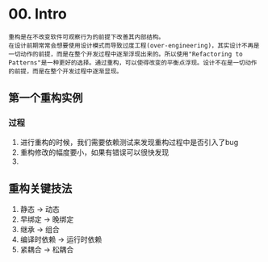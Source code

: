 # 00. Intro
    重构是在不改变软件可观察行为的前提下改善其内部结构。
    在设计前期常常会想要使用设计模式而导致过度工程(over-engineering)，其实设计不再是一切动作的前提，而是在整个开发过程中逐渐浮现出来的。所以使用"Refactoring to Patterns"是一种更好的选择。通过重构，可以使得改变的平衡点浮现。设计不在是一切动作的前提，而是在整个开发过程中逐渐显现。
## 第一个重构实例
### 过程
1. 进行重构的时候，我们需要依赖测试来发现重构过程中是否引入了bug
2. 重构修改的幅度要小，如果有错误可以很快发现
3. 
## 重构关键技法
1. 静态 -> 动态
2. 早绑定 -> 晚绑定
3. 继承 -> 组合
4. 编译时依赖 -> 运行时依赖
5. 紧耦合 -> 松耦合